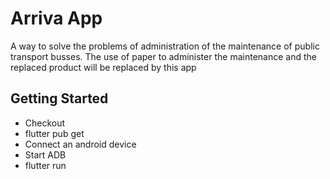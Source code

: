 # Arriva App

A way to solve the problems of administration of the maintenance of public transport busses. The use of paper to administer the maintenance and the replaced product will be replaced by this app

## Getting Started

- Checkout 
- flutter pub get
- Connect an android device
- Start ADB
- flutter run
